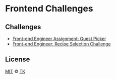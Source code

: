 # Frontend Challenges

## Challenges

- [Front-end Engineer Assignment: Guest Picker](./guest-picker)
- [Front-end Engineer: Recipe Selection Challenge](./recipe-selection-challenge)

## License

[MIT](/license) © [TK](https://iamtk.co)
